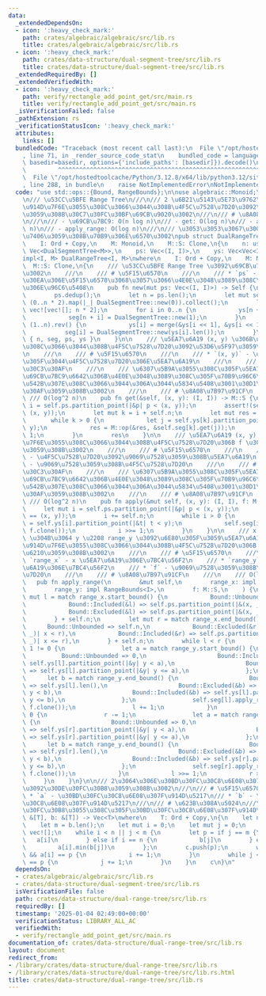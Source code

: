 ```yaml
---
data:
  _extendedDependsOn:
  - icon: ':heavy_check_mark:'
    path: crates/algebraic/algebraic/src/lib.rs
    title: crates/algebraic/algebraic/src/lib.rs
  - icon: ':heavy_check_mark:'
    path: crates/data-structure/dual-segment-tree/src/lib.rs
    title: crates/data-structure/dual-segment-tree/src/lib.rs
  _extendedRequiredBy: []
  _extendedVerifiedWith:
  - icon: ':heavy_check_mark:'
    path: verify/rectangle_add_point_get/src/main.rs
    title: verify/rectangle_add_point_get/src/main.rs
  _isVerificationFailed: false
  _pathExtension: rs
  _verificationStatusIcon: ':heavy_check_mark:'
  attributes:
    links: []
  bundledCode: "Traceback (most recent call last):\n  File \"/opt/hostedtoolcache/Python/3.12.8/x64/lib/python3.12/site-packages/onlinejudge_verify/documentation/build.py\"\
    , line 71, in _render_source_code_stat\n    bundled_code = language.bundle(stat.path,\
    \ basedir=basedir, options={'include_paths': [basedir]}).decode()\n          \
    \         ^^^^^^^^^^^^^^^^^^^^^^^^^^^^^^^^^^^^^^^^^^^^^^^^^^^^^^^^^^^^^^^^^^^^^^^^^^^^^^^^^\n\
    \  File \"/opt/hostedtoolcache/Python/3.12.8/x64/lib/python3.12/site-packages/onlinejudge_verify/languages/rust.py\"\
    , line 288, in bundle\n    raise NotImplementedError\nNotImplementedError\n"
  code: "use std::ops::{Bound, RangeBounds};\n\nuse algebraic::Monoid;\nuse dual_segment_tree::DualSegmentTree;\n\
    \n/// \u53CC\u5BFE Range Tree\n///\n/// 2 \u6B21\u5143\u5E73\u9762\u4E0A\u306B\
    \u914D\u7F6E\u3055\u308C\u3066\u3044\u308B\u4F5C\u7528\u7D20\u3092\u7BA1\u7406\
    \u3059\u308B\u30C7\u30FC\u30BF\u69CB\u9020\u3002\n///\n/// # \u8A08\u7B97\u91CF\
    \n///\n/// - \u69CB\u7BC9: O(n log n)\n/// - get: O(log n)\n/// - apply: O(log\
    \ n)\n/// - apply_range: O(log n)\n///\n/// \u3053\u3053\u3067\u3001n \u306F\u7BA1\
    \u7406\u3059\u308B\u70B9\u306E\u6570\u3002\npub struct DualRangeTree<I, M>\nwhere\n\
    \    I: Ord + Copy,\n    M: Monoid,\n    M::S: Clone,\n{\n    n: usize,\n    seg:\
    \ Vec<DualSegmentTree<M>>,\n    ps: Vec<(I, I)>,\n    ys: Vec<Vec<I>>,\n}\n\n\
    impl<I, M> DualRangeTree<I, M>\nwhere\n    I: Ord + Copy,\n    M: Monoid,\n  \
    \  M::S: Clone,\n{\n    /// \u53CC\u5BFE Range Tree \u3092\u69CB\u7BC9\u3059\u308B\
    \u3002\n    ///\n    /// # \u5F15\u6570\n    ///\n    /// * `ps` - get \u30AF\u30A8\
    \u30EA\u306E\u5F15\u6570\u3068\u3057\u3066\u4E0E\u3048\u3089\u308C\u308B\u70B9\
    \u306E\u96C6\u5408\n    pub fn new(mut ps: Vec<(I, I)>) -> Self {\n        ps.sort();\n\
    \        ps.dedup();\n        let n = ps.len();\n        let mut seg: Vec<_> =\
    \ (0..n * 2).map(|_| DualSegmentTree::new(0)).collect();\n        let mut ys =\
    \ vec![vec![]; n * 2];\n        for i in 0..n {\n            ys[n + i].push(ps[i].1);\n\
    \            seg[n + i] = DualSegmentTree::new(1);\n        }\n        for i in\
    \ (1..n).rev() {\n            ys[i] = merge(&ys[i << 1], &ys[i << 1 | 1]);\n \
    \           seg[i] = DualSegmentTree::new(ys[i].len());\n        }\n        Self\
    \ { n, seg, ps, ys }\n    }\n\n    /// \u5EA7\u6A19 (x, y) \u306B\u914D\u7F6E\u3055\
    \u308C\u3066\u3044\u308B\u4F5C\u7528\u7D20\u3092\u53D6\u5F97\u3059\u308B\u3002\
    \n    ///\n    /// # \u5F15\u6570\n    ///\n    /// * `(x, y)` - \u53D6\u5F97\u3057\
    \u305F\u3044\u4F5C\u7528\u7D20\u306E\u5EA7\u6A19\n    ///\n    /// # \u30D1\u30CB\
    \u30C3\u30AF\n    ///\n    /// \u6307\u5B9A\u3055\u308C\u305F\u5EA7\u6A19\u304C\
    \u69CB\u7BC9\u6642\u306B\u4E0E\u3048\u3089\u308C\u305F\u70B9\u96C6\u5408\u306B\
    \u542B\u307E\u308C\u3066\u3044\u306A\u3044\u5834\u5408\u3001\u30D1\u30CB\u30C3\
    \u30AF\u3059\u308B\u3002\n    ///\n    /// # \u8A08\u7B97\u91CF\n    ///\n   \
    \ /// O(log^2 n)\n    pub fn get(&self, (x, y): (I, I)) -> M::S {\n        let\
    \ i = self.ps.partition_point(|&p| p < (x, y));\n        assert!(self.ps[i] ==\
    \ (x, y));\n        let mut k = i + self.n;\n        let mut res = M::e();\n \
    \       while k > 0 {\n            let j = self.ys[k].partition_point(|&t| t <\
    \ y);\n            res = M::op(&res, &self.seg[k].get(j));\n            k >>=\
    \ 1;\n        }\n        res\n    }\n\n    /// \u5EA7\u6A19 (x, y) \u306B\u914D\
    \u7F6E\u3055\u308C\u3066\u3044\u308B\u4F5C\u7528\u7D20\u306B f \u3092\u5408\u6210\
    \u3059\u308B\u3002\n    ///\n    /// # \u5F15\u6570\n    ///\n    /// * `(x, y)`\
    \ - \u4F5C\u7528\u7D20\u3092\u9069\u7528\u3059\u308B\u5EA7\u6A19\n    /// * `f`\
    \ - \u9069\u7528\u3059\u308B\u4F5C\u7528\u7D20\n    ///\n    /// # \u30D1\u30CB\
    \u30C3\u30AF\n    ///\n    /// \u6307\u5B9A\u3055\u308C\u305F\u5EA7\u6A19\u304C\
    \u69CB\u7BC9\u6642\u306B\u4E0E\u3048\u3089\u308C\u305F\u70B9\u96C6\u5408\u306B\
    \u542B\u307E\u308C\u3066\u3044\u306A\u3044\u5834\u5408\u3001\u30D1\u30CB\u30C3\
    \u30AF\u3059\u308B\u3002\n    ///\n    /// # \u8A08\u7B97\u91CF\n    ///\n   \
    \ /// O(log^2 n)\n    pub fn apply(&mut self, (x, y): (I, I), f: M::S) {\n   \
    \     let mut i = self.ps.partition_point(|&p| p < (x, y));\n        assert!(self.ps[i]\
    \ == (x, y));\n        i += self.n;\n        while i > 0 {\n            let j\
    \ = self.ys[i].partition_point(|&t| t < y);\n            self.seg[i].apply(j,\
    \ f.clone());\n            i >>= 1;\n        }\n    }\n\n    /// x \u2208 range_x\
    \ \u304B\u3064 y \u2208 range_y \u3092\u6E80\u305F\u3059\u5EA7\u6A19 (x, y) \u306B\
    \u914D\u7F6E\u3055\u308C\u3066\u3044\u308B\u4F5C\u7528\u7D20\u306B f \u3092\u5408\
    \u6210\u3059\u308B\u3002\n    ///\n    /// # \u5F15\u6570\n    ///\n    /// *\
    \ `range_x` - x \u5EA7\u6A19\u306E\u7BC4\u56F2\n    /// * `range_y` - y \u5EA7\
    \u6A19\u306E\u7BC4\u56F2\n    /// * `f` - \u9069\u7528\u3059\u308B\u4F5C\u7528\
    \u7D20\n    ///\n    /// # \u8A08\u7B97\u91CF\n    ///\n    /// O(log^2 n)\n \
    \   pub fn apply_range(\n        &mut self,\n        range_x: impl RangeBounds<I>,\n\
    \        range_y: impl RangeBounds<I>,\n        f: M::S,\n    ) {\n        let\
    \ mut l = match range_x.start_bound() {\n            Bound::Unbounded => 0,\n\
    \            Bound::Included(&l) => self.ps.partition_point(|&(x, _)| x < l),\n\
    \            Bound::Excluded(&l) => self.ps.partition_point(|&(x, _)| x <= l),\n\
    \        } + self.n;\n        let mut r = match range_x.end_bound() {\n      \
    \      Bound::Unbounded => self.n,\n            Bound::Excluded(&r) => self.ps.partition_point(|&(x,\
    \ _)| x < r),\n            Bound::Included(&r) => self.ps.partition_point(|&(x,\
    \ _)| x <= r),\n        } + self.n;\n        while l < r {\n            if l &\
    \ 1 != 0 {\n                let a = match range_y.start_bound() {\n          \
    \          Bound::Unbounded => 0,\n                    Bound::Included(&a) =>\
    \ self.ys[l].partition_point(|&y| y < a),\n                    Bound::Excluded(&a)\
    \ => self.ys[l].partition_point(|&y| y <= a),\n                };\n          \
    \      let b = match range_y.end_bound() {\n                    Bound::Unbounded\
    \ => self.ys[l].len(),\n                    Bound::Excluded(&b) => self.ys[l].partition_point(|&y|\
    \ y < b),\n                    Bound::Included(&b) => self.ys[l].partition_point(|&y|\
    \ y <= b),\n                };\n                self.seg[l].apply_range(a..b,\
    \ f.clone());\n                l += 1;\n            }\n            if r & 1 !=\
    \ 0 {\n                r -= 1;\n                let a = match range_y.start_bound()\
    \ {\n                    Bound::Unbounded => 0,\n                    Bound::Included(&a)\
    \ => self.ys[r].partition_point(|&y| y < a),\n                    Bound::Excluded(&a)\
    \ => self.ys[r].partition_point(|&y| y <= a),\n                };\n          \
    \      let b = match range_y.end_bound() {\n                    Bound::Unbounded\
    \ => self.ys[r].len(),\n                    Bound::Excluded(&b) => self.ys[r].partition_point(|&y|\
    \ y < b),\n                    Bound::Included(&b) => self.ys[r].partition_point(|&y|\
    \ y <= b),\n                };\n                self.seg[r].apply_range(a..b,\
    \ f.clone());\n            }\n            l >>= 1;\n            r >>= 1;\n   \
    \     }\n    }\n}\n\n/// 2\u3064\u306E\u30BD\u30FC\u30C8\u6E08\u307F\u914D\u5217\
    \u3092\u30DE\u30FC\u30B8\u3059\u308B\u3002\n///\n/// # \u5F15\u6570\n///\n///\
    \ * `a` - \u30BD\u30FC\u30C8\u6E08\u307F\u914D\u5217\n/// * `b` - \u30BD\u30FC\
    \u30C8\u6E08\u307F\u914D\u5217\n///\n/// # \u623B\u308A\u5024\n///\n/// \u30DE\
    \u30FC\u30B8\u3055\u308C\u305F\u30BD\u30FC\u30C8\u6E08\u307F\u914D\u5217\nfn merge<T>(a:\
    \ &[T], b: &[T]) -> Vec<T>\nwhere\n    T: Ord + Copy,\n{\n    let n = a.len();\n\
    \    let m = b.len();\n    let mut i = 0;\n    let mut j = 0;\n    let mut c =\
    \ vec![];\n    while i < n || j < m {\n        let p = if j == m {\n         \
    \   a[i]\n        } else if i == n {\n            b[j]\n        } else {\n   \
    \         a[i].min(b[j])\n        };\n        c.push(p);\n        while i < n\
    \ && a[i] == p {\n            i += 1;\n        }\n        while j < m && b[j]\
    \ == p {\n            j += 1;\n        }\n    }\n    c\n}\n"
  dependsOn:
  - crates/algebraic/algebraic/src/lib.rs
  - crates/data-structure/dual-segment-tree/src/lib.rs
  isVerificationFile: false
  path: crates/data-structure/dual-range-tree/src/lib.rs
  requiredBy: []
  timestamp: '2025-01-04 02:49:00+00:00'
  verificationStatus: LIBRARY_ALL_AC
  verifiedWith:
  - verify/rectangle_add_point_get/src/main.rs
documentation_of: crates/data-structure/dual-range-tree/src/lib.rs
layout: document
redirect_from:
- /library/crates/data-structure/dual-range-tree/src/lib.rs
- /library/crates/data-structure/dual-range-tree/src/lib.rs.html
title: crates/data-structure/dual-range-tree/src/lib.rs
---
```


